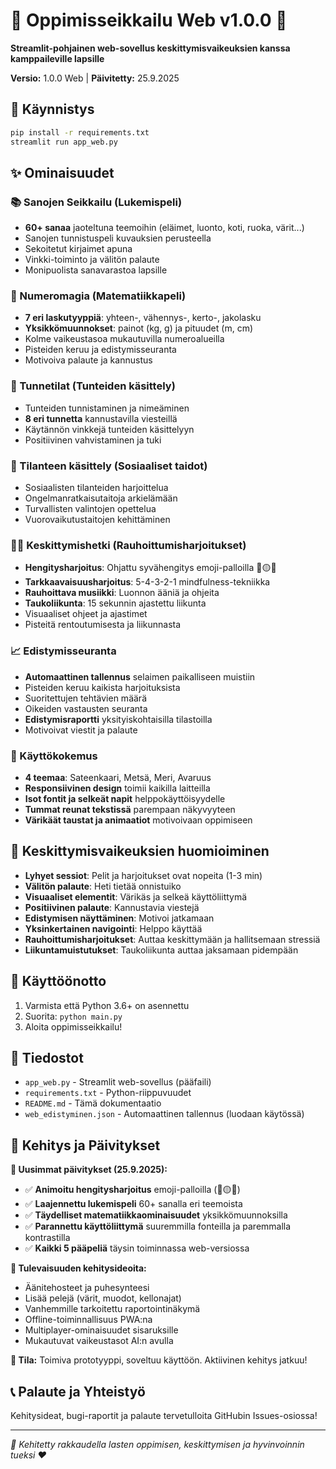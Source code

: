 # 🌟 Oppimisseikkailu Web v1.0.0 🌟

**Streamlit-pohjainen web-sovellus keskittymisvaikeuksien kanssa kamppaileville lapsille**

**Versio:** 1.0.0 Web | **Päivitetty:** 25.9.2025

## 🚀 Käynnistys

```bash
pip install -r requirements.txt
streamlit run app_web.py
```

## ✨ Ominaisuudet

### 📚 Sanojen Seikkailu (Lukemispeli)
- **60+ sanaa** jaoteltuna teemoihin (eläimet, luonto, koti, ruoka, värit...)
- Sanojen tunnistuspeli kuvauksien perusteella
- Sekoitetut kirjaimet apuna
- Vinkki-toiminto ja välitön palaute
- Monipuolista sanavarastoa lapsille

### 🔢 Numeromagia (Matematiikkapeli)  
- **7 eri laskutyyppiä**: yhteen-, vähennys-, kerto-, jakolasku
- **Yksikkömuunnokset**: painot (kg, g) ja pituudet (m, cm)
- Kolme vaikeustasoa mukautuvilla numeroalueilla
- Pisteiden keruu ja edistymisseuranta
- Motivoiva palaute ja kannustus

### 💭 Tunnetilat (Tunteiden käsittely)
- Tunteiden tunnistaminen ja nimeäminen
- **8 eri tunnetta** kannustavilla viesteillä
- Käytännön vinkkejä tunteiden käsittelyyn
- Positiivinen vahvistaminen ja tuki

### 🤝 Tilanteen käsittely (Sosiaaliset taidot)
- Sosiaalisten tilanteiden harjoittelua
- Ongelmanratkaisutaitoja arkielämään
- Turvallisten valintojen opettelua
- Vuorovaikutustaitojen kehittäminen

### 🧘‍♀️ Keskittymishetki (Rauhoittumisharjoitukset)
- **Hengitysharjoitus**: Ohjattu syvähengitys emoji-palloilla 🔵🟡🔴
- **Tarkkaavaisuusharjoitus**: 5-4-3-2-1 mindfulness-tekniikka
- **Rauhoittava musiikki**: Luonnon ääniä ja ohjeita
- **Taukoliikunta**: 15 sekunnin ajastettu liikunta
- Visuaaliset ohjeet ja ajastimet
- Pisteitä rentoutumisesta ja liikunnasta

### 📈 Edistymisseuranta
- **Automaattinen tallennus** selaimen paikalliseen muistiin
- Pisteiden keruu kaikista harjoituksista
- Suoritettujen tehtävien määrä
- Oikeiden vastausten seuranta
- **Edistymisraportti** yksityiskohtaisilla tilastoilla
- Motivoivat viestit ja palaute

### 🎨 Käyttökokemus
- **4 teemaa**: Sateenkaari, Metsä, Meri, Avaruus
- **Responsiivinen design** toimii kaikilla laitteilla
- **Isot fontit ja selkeät napit** helppokäyttöisyydelle  
- **Tummat reunat tekstissä** parempaan näkyvyyteen
- **Värikäät taustat ja animaatiot** motivoivaan oppimiseen

## 🎯 Keskittymisvaikeuksien huomioiminen

- **Lyhyet sessiot**: Pelit ja harjoitukset ovat nopeita (1-3 min)
- **Välitön palaute**: Heti tietää onnistuiko
- **Visuaaliset elementit**: Värikäs ja selkeä käyttöliittymä
- **Positiivinen palaute**: Kannustavia viestejä
- **Edistymisen näyttäminen**: Motivoi jatkamaan
- **Yksinkertainen navigointi**: Helppo käyttää
- **Rauhoittumisharjoitukset**: Auttaa keskittymään ja hallitsemaan stressiä
- **Liikuntamuistutukset**: Taukoliikunta auttaa jaksamaan pidempään

## 🚀 Käyttöönotto

1. Varmista että Python 3.6+ on asennettu
2. Suorita: `python main.py`
3. Aloita oppimisseikkailu!

## 📁 Tiedostot

- `app_web.py` - Streamlit web-sovellus (pääfaili)
- `requirements.txt` - Python-riippuvuudet
- `README.md` - Tämä dokumentaatio
- `web_edistyminen.json` - Automaattinen tallennus (luodaan käytössä)

## 🔧 Kehitys ja Päivitykset

**📅 Uusimmat päivitykset (25.9.2025):**
- ✅ **Animoitu hengitysharjoitus** emoji-palloilla (🔵🟡🔴)  
- ✅ **Laajennettu lukemispeli** 60+ sanalla eri teemoista
- ✅ **Täydelliset matematiikkaominaisuudet** yksikkömuunnoksilla
- ✅ **Parannettu käyttöliittymä** suuremmilla fonteilla ja paremmalla kontrastilla
- ✅ **Kaikki 5 pääpeliä** täysin toiminnassa web-versiossa

**🔮 Tulevaisuuden kehitysideoita:**
- Äänitehosteet ja puhesynteesi
- Lisää pelejä (värit, muodot, kellonajat)  
- Vanhemmille tarkoitettu raportointinäkymä
- Offline-toiminnallisuus PWA:na
- Multiplayer-ominaisuudet sisaruksille
- Mukautuvat vaikeustasot AI:n avulla

**🎯 Tila:** Toimiva prototyyppi, soveltuu käyttöön. Aktiivinen kehitys jatkuu!

## 📞 Palaute ja Yhteistyö

Kehitysideat, bugi-raportit ja palaute tervetulloita GitHubin Issues-osiossa!

---
*💫 Kehitetty rakkaudella lasten oppimisen, keskittymisen ja hyvinvoinnin tueksi ❤️*